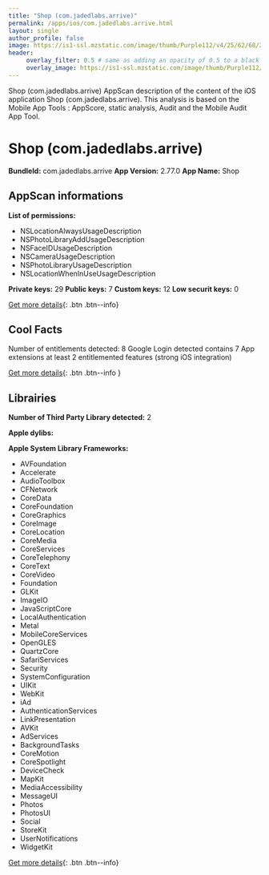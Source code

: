 ```yaml
---
title: "Shop (com.jadedlabs.arrive)"
permalink: /apps/ios/com.jadedlabs.arrive.html
layout: single
author_profile: false
image: https://is1-ssl.mzstatic.com/image/thumb/Purple112/v4/25/62/68/25626867-f6d6-5447-430b-b2b30a3c0f72/AppIcon-1x_U007emarketing-0-10-0-85-220.png/512x512bb.jpg
header: 
     overlay_filter: 0.5 # same as adding an opacity of 0.5 to a black background
     overlay_image: https://is1-ssl.mzstatic.com/image/thumb/Purple112/v4/25/62/68/25626867-f6d6-5447-430b-b2b30a3c0f72/AppIcon-1x_U007emarketing-0-10-0-85-220.png/512x512bb.jpg
---
```

Shop (com.jadedlabs.arrive) AppScan description of the content of the iOS application Shop (com.jadedlabs.arrive). This analysis is based on the Mobile App Tools : AppScore, static analysis, Audit and the Mobile Audit App Tool.

# Shop (com.jadedlabs.arrive)

**BundleId:** com.jadedlabs.arrive
**App Version:** 2.77.0
**App Name:** Shop


## AppScan informations 

**List of permissions:** 
- NSLocationAlwaysUsageDescription
- NSPhotoLibraryAddUsageDescription
- NSFaceIDUsageDescription
- NSCameraUsageDescription
- NSPhotoLibraryUsageDescription
- NSLocationWhenInUseUsageDescription
  
  
**Private keys:** 29
**Public keys:** 7
**Custom keys:** 12
**Low securit keys:** 0
  
[Get more details](/pricing.html){: .btn .btn--info}

## Cool Facts

Number of entitlements detected: 8
Google Login detected
contains 7 App extensions
at least 2 entitlemented features (strong iOS integration)
  
[Get more details](/pricing.html){: .btn .btn--info }

## Librairies 
**Number of Third Party Library detected:** 2


**Apple dylibs:**


**Apple System Library Frameworks:**
- AVFoundation
- Accelerate
- AudioToolbox
- CFNetwork
- CoreData
- CoreFoundation
- CoreGraphics
- CoreImage
- CoreLocation
- CoreMedia
- CoreServices
- CoreTelephony
- CoreText
- CoreVideo
- Foundation
- GLKit
- ImageIO
- JavaScriptCore
- LocalAuthentication
- Metal
- MobileCoreServices
- OpenGLES
- QuartzCore
- SafariServices
- Security
- SystemConfiguration
- UIKit
- WebKit
- iAd
- AuthenticationServices
- LinkPresentation
- AVKit
- AdServices
- BackgroundTasks
- CoreMotion
- CoreSpotlight
- DeviceCheck
- MapKit
- MediaAccessibility
- MessageUI
- Photos
- PhotosUI
- Social
- StoreKit
- UserNotifications
- WidgetKit


  
[Get more details](/pricing.html){: .btn .btn--info}

